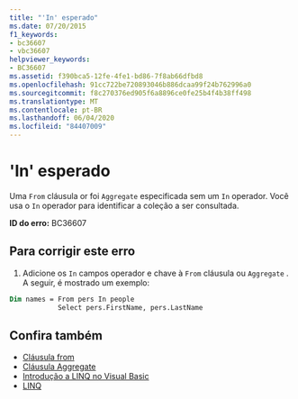 ```yaml
---
title: "'In' esperado"
ms.date: 07/20/2015
f1_keywords:
- bc36607
- vbc36607
helpviewer_keywords:
- BC36607
ms.assetid: f390bca5-12fe-4fe1-bd86-7f8ab66dfbd8
ms.openlocfilehash: 91cc722be720893046b886dcaa99f24b762996a0
ms.sourcegitcommit: f8c270376ed905f6a8896ce0fe25b4f4b38ff498
ms.translationtype: MT
ms.contentlocale: pt-BR
ms.lasthandoff: 06/04/2020
ms.locfileid: "84407009"
---
```

# <a name="in-expected"></a>'In' esperado
Uma `From` cláusula or foi `Aggregate` especificada sem um `In` operador. Você usa o `In` operador para identificar a coleção a ser consultada.  
  
 **ID do erro:** BC36607  
  
## <a name="to-correct-this-error"></a>Para corrigir este erro  

1. Adicione os `In` campos operador e chave à `From` cláusula ou `Aggregate` . A seguir, é mostrado um exemplo:  

```vb  
Dim names = From pers In people
            Select pers.FirstName, pers.LastName  
```  
  
## <a name="see-also"></a>Confira também

- [Cláusula from](../language-reference/queries/from-clause.md)
- [Cláusula Aggregate](../language-reference/queries/aggregate-clause.md)
- [Introdução a LINQ no Visual Basic](../programming-guide/language-features/linq/introduction-to-linq.md)
- [LINQ](../programming-guide/language-features/linq/index.md)
